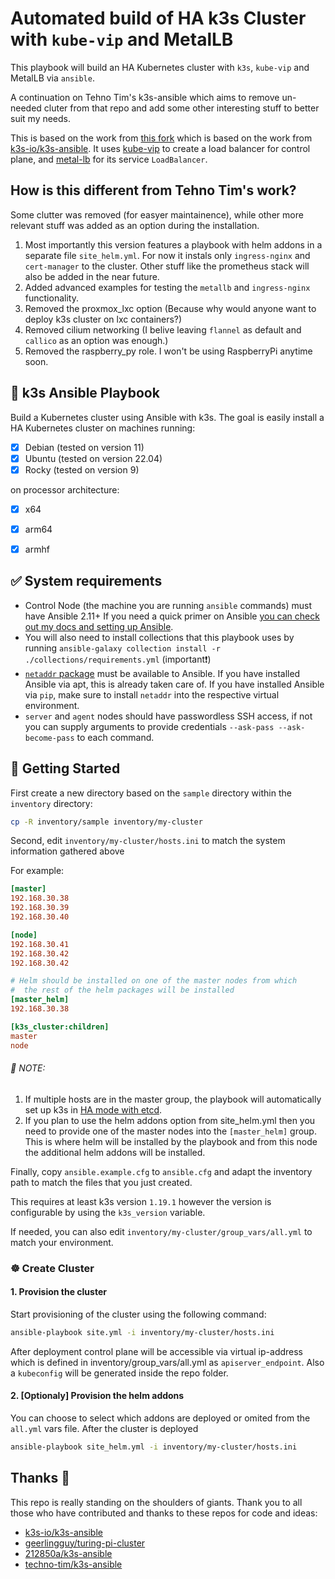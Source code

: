 # Automated build of HA k3s Cluster with `kube-vip` and MetalLB

This playbook will build an HA Kubernetes cluster with `k3s`, `kube-vip` and MetalLB via `ansible`.

A continuation on Tehno Tim's k3s-ansible which aims to remove un-needed cluter from that repo and add some other interesting stuff to better suit my needs.

This is based on the work from [this fork](https://github.com/212850a/k3s-ansible) which is based on the work from [k3s-io/k3s-ansible](https://github.com/k3s-io/k3s-ansible). It uses [kube-vip](https://kube-vip.io/) to create a load balancer for control plane, and [metal-lb](https://metallb.universe.tf/installation/) for its service `LoadBalancer`.

## How is this different from Tehno Tim's work?
Some clutter was removed (for easyer maintainence), while other more relevant stuff was added as an option during the installation.
1. Most importantly this version features a playbook with helm addons in a separate file `site_helm.yml`. For now it instals only `ingress-nginx` and `cert-manager` to the cluster. Other stuff like the prometheus stack will also be added in the near future.
2. Added advanced examples for testing the `metallb` and `ingress-nginx` functionality.
3. Removed the proxmox_lxc option (Because why would anyone want to deploy k3s cluster on lxc containers?)
4. Removed cilium networking (I belive leaving `flannel` as default and `callico` as an option was enough.)
5. Removed the raspberry_py role. I won't be using RaspberryPi anytime soon.


## 📖 k3s Ansible Playbook

Build a Kubernetes cluster using Ansible with k3s. The goal is easily install a HA Kubernetes cluster on machines running:

- [x] Debian (tested on version 11)
- [x] Ubuntu (tested on version 22.04)
- [x] Rocky (tested on version 9)

on processor architecture:

- [X] x64
- [X] arm64
- [X] armhf


## ✅ System requirements

- Control Node (the machine you are running `ansible` commands) must have Ansible 2.11+ If you need a quick primer on Ansible [you can check out my docs and setting up Ansible](https://technotim.live/posts/ansible-automation/).
- You will also need to install collections that this playbook uses by running `ansible-galaxy collection install -r ./collections/requirements.yml` (important❗)
- [`netaddr` package](https://pypi.org/project/netaddr/) must be available to Ansible. If you have installed Ansible via apt, this is already taken care of. If you have installed Ansible via `pip`, make sure to install `netaddr` into the respective virtual environment.
- `server` and `agent` nodes should have passwordless SSH access, if not you can supply arguments to provide credentials `--ask-pass --ask-become-pass` to each command.

## 🚀 Getting Started
First create a new directory based on the `sample` directory within the `inventory` directory:

```bash
cp -R inventory/sample inventory/my-cluster
```

Second, edit `inventory/my-cluster/hosts.ini` to match the system information gathered above

For example:

```ini
[master]
192.168.30.38
192.168.30.39
192.168.30.40

[node]
192.168.30.41
192.168.30.42
192.168.30.42

# Helm should be installed on one of the master nodes from which 
#  the rest of the helm packages will be installed
[master_helm]
192.168.30.38

[k3s_cluster:children]
master
node
```

###### 📄 NOTE: 

1. If multiple hosts are in the master group, the playbook will automatically set up k3s in [HA mode with etcd](https://rancher.com/docs/k3s/latest/en/installation/ha-embedded/).
2. If you plan to use the helm addons option from site_helm.yml then you need to provide one of the master nodes into the `[master_helm]` group. This is where helm will be installed by the playbook and from this node the additional helm addons will be installed.

Finally, copy `ansible.example.cfg` to `ansible.cfg` and adapt the inventory path to match the files that you just created.

This requires at least k3s version `1.19.1` however the version is configurable by using the `k3s_version` variable.

If needed, you can also edit `inventory/my-cluster/group_vars/all.yml` to match your environment.

### ☸️ Create Cluster

#### 1. Provision the cluster
Start provisioning of the cluster using the following command:

```bash
ansible-playbook site.yml -i inventory/my-cluster/hosts.ini
```

After deployment control plane will be accessible via virtual ip-address which is defined in inventory/group_vars/all.yml as `apiserver_endpoint`. Also a `kubeconfig` will be generated inside the repo folder.

#### 2. [Optionaly] Provision the helm addons
You can choose to select which addons are deployed or omited from the `all.yml` vars file.
After the cluster is deployed
```bash
ansible-playbook site_helm.yml -i inventory/my-cluster/hosts.ini
```

## Thanks 🤝

This repo is really standing on the shoulders of giants. Thank you to all those who have contributed and thanks to these repos for code and ideas:

- [k3s-io/k3s-ansible](https://github.com/k3s-io/k3s-ansible)
- [geerlingguy/turing-pi-cluster](https://github.com/geerlingguy/turing-pi-cluster)
- [212850a/k3s-ansible](https://github.com/212850a/k3s-ansible)
- [techno-tim/k3s-ansible](https://github.com/techno-tim/k3s-ansible)


